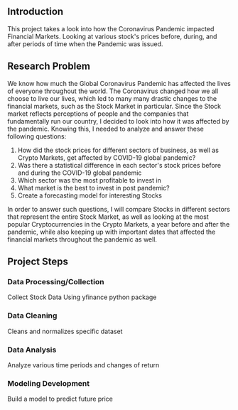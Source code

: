 ## Introduction

This project takes a look into how the Coronavirus Pandemic impacted Financial Markets. Looking at various stock's prices before, during, and after periods of time when the Pandemic was issued.

## Research Problem

We know how much the Global Coronavirus Pandemic has affected the lives of everyone throughout the world. The Coronavirus changed how we all choose to live our lives, which led to many many drastic changes to the financial markets, such as the Stock Market in particular. Since the Stock market reflects perceptions of people and the companies that fundamentally run our country, I decided to look into how it was affected by the pandemic. Knowing this,  I needed to analyze and answer these following questions:

1. How did the stock prices for different sectors of business, as well as Crypto Markets, get affected by COVID-19 global pandemic?
2. Was there a statistical difference in each sector's stock prices before and during the COVID-19 global pandemic
3. Which sector was the most profitable to invest in
4. What market is the best to invest in post pandemic?
5. Create a forecasting model for interesting Stocks

In order to answer such questions, I will compare Stocks in different sectors that represent the entire Stock Market, as well as looking at the most popular Cryptocurrencies in the Crypto Markets, a year before and after the pandemic, while also keeping up with important dates that affected the financial markets throughout the pandemic as well.

## Project Steps

### Data Processing/Collection

Collect Stock Data Using yfinance python package


### Data Cleaning

Cleans and normalizes specific dataset


### Data Analysis

Analyze various time periods and changes of return


### Modeling Development

Build a model to predict future price 


